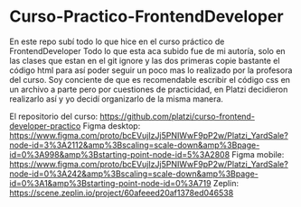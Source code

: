 # Curso-Practico-FrontendDeveloper
En este repo subí todo lo que hice en el curso práctico de FrontendDeveloper 
Todo lo que esta aca subido fue de mi autoría, solo en las clases que estan en el git ignore y las dos primeras copie bastante el código html
para así poder seguir un poco mas lo realizado por la profesora del curso. 
Soy conciente de que es recomendable escribir el código css en un archivo a parte pero por cuestiones de practicidad, en Platzi decidieron 
realizarlo así y yo decidí organizarlo de la misma manera.

El repositorio del curso: https://github.com/platzi/curso-frontend-developer-practico
Figma desktop: https://www.figma.com/proto/bcEVujIzJj5PNIWwF9pP2w/Platzi_YardSale?node-id=3%3A2112&amp%3Bscaling=scale-down&amp%3Bpage-id=0%3A998&amp%3Bstarting-point-node-id=5%3A2808
Figma mobile: https://www.figma.com/proto/bcEVujIzJj5PNIWwF9pP2w/Platzi_YardSale?node-id=0%3A242&amp%3Bscaling=scale-down&amp%3Bpage-id=0%3A1&amp%3Bstarting-point-node-id=0%3A719
Zeplin: https://scene.zeplin.io/project/60afeeed20af1378ed046538
